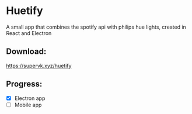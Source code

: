 # Huetify

A small app that combines the spotify api with philips hue lights, created in React and Electron

## Download:
https://supervk.xyz/huetify


## Progress:
- [x] Electron app
- [ ] Mobile app
